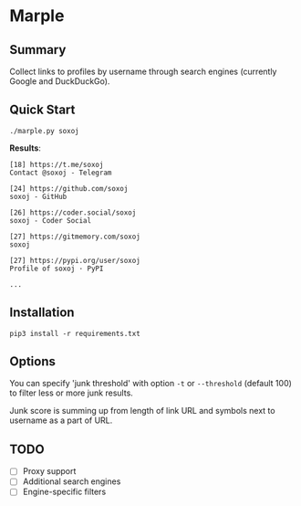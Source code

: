 # Marple

## Summary

Collect links to profiles by username through search engines (currently Google and DuckDuckGo).

## Quick Start

```
./marple.py soxoj
```

**Results**:
```
[18] https://t.me/soxoj
Contact @soxoj - Telegram

[24] https://github.com/soxoj
soxoj - GitHub

[26] https://coder.social/soxoj
soxoj - Coder Social

[27] https://gitmemory.com/soxoj
soxoj

[27] https://pypi.org/user/soxoj
Profile of soxoj · PyPI

...
```

## Installation

```
pip3 install -r requirements.txt
```

## Options

You can specify 'junk threshold' with option `-t` or `--threshold` (default 100) to filter less or more junk results.

Junk score is summing up from length of link URL and symbols next to username as a part of URL. 

## TODO

- [ ] Proxy support
- [ ] Additional search engines
- [ ] Engine-specific filters
